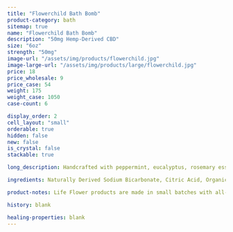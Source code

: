 ```yaml
---
title: "Flowerchild Bath Bomb"
product-category: bath
sitemap: true
name: "Flowerchild Bath Bomb"
description: "50mg Hemp-Derived CBD"
size: "6oz"
strength: "50mg"
image-url: "/assets/img/products/flowerchild.jpg"
image-large-url: "/assets/img/products/large/flowerchild.jpg"
price: 18
price_wholesale: 9
price_case: 54
weight: 175
weight_case: 1050
case-count: 6

display_order: 2
cell_layout: "small"
orderable: true
hidden: false
new: false
is_crystal: false
stackable: true

long_description: Handcrafted with peppermint, eucalyptus, rosemary essential oils, and fresh, locally-grown healing herbs. This bomb is intended to take you back to the "Summer of Love". Back then, it was custom for "flower children" to wear bright colors and hand out flowers, hugs, and spread the messages of unity, peace, and love. With its bright colors, an array of bright flowers and a quartz crystal point this bomb is sure to take you back.

ingredients: Naturally Derived Sodium Bicarbonate, Citric Acid, Organic Coconut Oil, Organic Hemp-Derived Cannabidiol Isolate, Whitch Hazel, Plant Based Color, Lavender, Rosemary & Eucalyptus Essential Oils, Organic Blend of Herbs, Cleansed & Charged Quartz

product-notes: Life Flower products are made in small batches with all-natural and boutique ingredients. Orders are processed and shipped in 7-10 business days. Please allow additional time for&nbsp;delivery.

history: blank

healing-properties: blank
---
```

